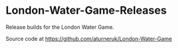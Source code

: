 # London-Water-Game-Releases

Release builds for the London Water Game.

Source code at https://github.com/aturneruk/London-Water-Game
